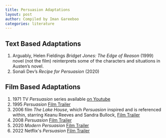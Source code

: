 ```yaml
---
title: Persuasion Adaptations
layout: post
author: Compiled by Iman Gareeboo
categories: literature
---
```


## Text Based Adaptations
<ol>
<li>Arguably, Helen Fieldings <i>Bridget Jones: The Edge of Reason</i> (1999) novel (not the film) reinterprets some of the characters and situations in Austen’s novel.</li>
<li>Sonali Dev’s <i>Recipe for Persuasion</i> (2020)</li>
</ol>

## Film Based Adaptations 
<ol>
  <li>1971 TV <i>Persuasion</i> series available <a href="https://www.youtube.com/watch?v=q-JQ0fgzX4M">on Youtube</a></li>
  <li> 1995 <i>Persuasion</i> <a href="https://www.youtube.com/watch?v=lYSHAyODiGshttps://www.youtube.com/watch?v=lYSHAyODiGs">Film Trailer</a></li>
  <li> 2006 film <i>The Lake House</i>, which <i>Persuasion</i> inspired and is referenced within, starring Keanu Reeves and Sandra Bullock, <a href="https://www.youtube.com/watch?v=fQ5lPbssHS8">Film Trailer</a></li>
  <li>2008 <i>Persuasion</i> <a href="https://www.youtube.com/watch?v=K5K7_fqHILI">Film Trailer</a></li>
  <li> 2020 <i>Modern Persuasion</i> <a href="https://www.youtube.com/watch?v=nvkqlWCgcck">Film Trailer</a></li>
  <li>2022 Netflix's <i>Persuasion</i> <a href="https://www.youtube.com/watch?v=Fz7HmgPJQak">Film Trailer</a></li>
</ol>

